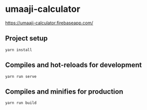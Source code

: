# umaaji-calculator

https://umaaji-calculator.firebaseapp.com/

## Project setup

```
yarn install
```

## Compiles and hot-reloads for development

```
yarn run serve
```

## Compiles and minifies for production

```
yarn run build
```
